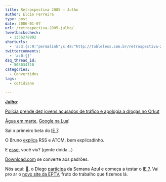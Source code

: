 ```yaml
---
title: Retrospectiva 2005 – Julho
author: Elcio Ferreira
type: post
date: 2006-01-07
url: /retrospectiva-2005-julho/
tweetbackscheck:
  - 1356278892
shorturls:
  - 'a:3:{s:9:"permalink";s:48:"http://tableless.com.br/retrospectiva-2005-julho";s:7:"tinyurl";s:26:"http://tinyurl.com/3nsyo8m";s:4:"isgd";s:19:"http://is.gd/3ob2dg";}'
twittercomments:
  - 'a:0:{}'
dsq_thread_id:
  - 503034310
categories:
  - Convertidos
tags:
  - cotidiano

---
```

**[Julho][1]**:

[Polícia prende dez jovens acusados de tráfico e apologia a drogas no Orkut][2]

[Água em marte][3], [Google na Lua][4]!

Sai o primeiro beta do [IE 7][5].

O Bruno [explica][6] RSS e ATOM, bem explicadinho.

E [esse][7], você viu? (gente doida&#8230;)

[Download.com][8] se converte aos padrões.

Nós aqui: [🙁][9], o Diego [participa][10] da Semana Azul e começa a testar o [IE 7][11]. Vai pro ar o [novo site da EPTV][12], fruto do trabalho que fizemos lá.

 [1]: http://tableless.com.br/2005/07/
 [2]: http://www1.folha.uol.com.br/folha/cotidiano/ult95u111241.shtml
 [3]: http://www.esa.int/SPECIALS/Mars_Express/SEMGKA808BE_0.html
 [4]: http://moon.google.com/
 [5]: http://www.brunotorres.net/web/primeiro-beta-internet-explorer-7
 [6]: http://brunotorres.net/assinar/
 [7]: http://www.cssplay.co.uk/menu/animation.html
 [8]: http://www.download.com/
 [9]: http://tableless.com.br/convertidos_fora_do_ar
 [10]: http://tableless.com.br/semana_azul
 [11]: http://tableless.com.br/internet_explorer7
 [12]: http://tableless.com.br/eptv_tableless